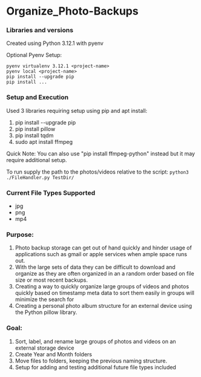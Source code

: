 # Organize_Photo-Backups

### Libraries and versions
Created using Python 3.12.1 with pyenv

Optional Pyenv Setup:
```
pyenv virtualenv 3.12.1 <project-name>
pyenv local <project-name>
pip install --upgrade pip
pip install ...
```

### Setup and Execution
Used 3 libraries requiring setup using pip and apt install:
1. pip install --upgrade pip
1. pip install pillow
1. pip install tqdm
1. sudo apt install ffmpeg

Quick Note: You can also use "pip install ffmpeg-python" instead but it may require additional setup.

To run supply the path to the photos/videos relative to the script: 
`python3 ./FileHandler.py TestDir/`

### Current File Types Supported
- jpg
- png
- mp4

### Purpose:
1. Photo backup storage can get out of hand quickly and hinder usage of applications such as gmail or apple services when ample space runs out. 
1. With the large sets of data they can be difficult to download and organize as they are often organized in an a random order based on file size or most recent backups.
1. Creating a way to quickly organize large groups of videos and photos quickly based on timestamp meta data to sort them easily in groups will minimize the search for 
1. Creating a personal photo album structure for an external device using the Python pillow library.


### Goal:

1. Sort, label, and rename large groups of photos and videos on an external storage device
1. Create Year and Month folders
1. Move files to folders, keeping the previous naming structure.
1. Setup for adding and testing additional future file types included

